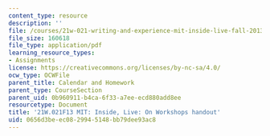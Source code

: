 ```yaml
---
content_type: resource
description: ''
file: /courses/21w-021-writing-and-experience-mit-inside-live-fall-2013/0656d3beec0829945148bb79dee93ac8_MIT21W_021F13_Workshops.pdf
file_size: 160618
file_type: application/pdf
learning_resource_types:
- Assignments
license: https://creativecommons.org/licenses/by-nc-sa/4.0/
ocw_type: OCWFile
parent_title: Calendar and Homework
parent_type: CourseSection
parent_uid: 0b960911-b4ca-6f33-a7ee-ecd880add8ee
resourcetype: Document
title: '21W.021F13 MIT: Inside, Live: On Workshops handout'
uid: 0656d3be-ec08-2994-5148-bb79dee93ac8
---
```

